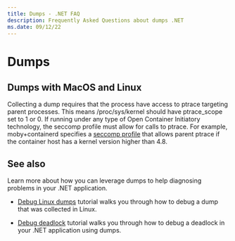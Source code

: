 ```yaml
---
title: Dumps - .NET FAQ
description: Frequently Asked Questions about dumps .NET
ms.date: 09/12/22
---
```


# Dumps

## Dumps with MacOS and Linux

Collecting a dump requires that the process have access to ptrace targeting parent processes. This means /proc/sys/kernel should have ptrace_scope set to 1 or 0. If running under any type of Open Container Initiatory technology, the seccomp profile must allow for calls to ptrace. For example, moby+containerd specifies a [seccomp profile](https://github.com/moby/moby/blob/master/profiles/seccomp/default.json) that allows parent ptrace if the container host has a kernel version higher than 4.8. 

## See also

Learn more about how you can leverage dumps to help diagnosing problems in your .NET application.

* [Debug Linux dumps](debug-linux-dumps.md) tutorial walks you through how to debug a dump that was collected in Linux.

* [Debug deadlock](debug-deadlock.md) tutorial walks you through how to debug a deadlock in your .NET application using dumps.
